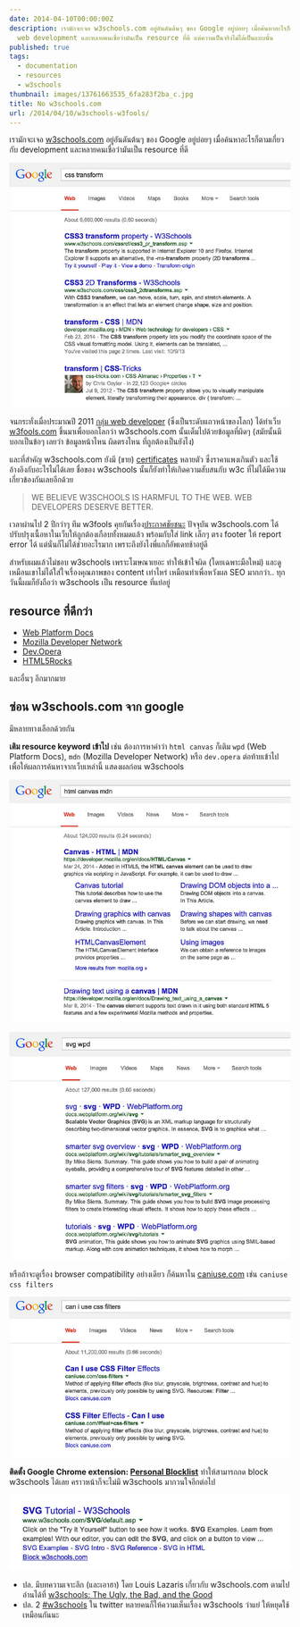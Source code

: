 ```yaml
---
date: 2014-04-10T00:00:00Z
description: เรามักจะเจอ w3schools.com อยู่อันดันต้นๆ ของ Google อยู่บ่อยๆ เมื่อค้นหาอะไรก็ตามเกี่ยวกับ
  web development และหลายคนเชื่อว่ามันเป็น resource ที่ดี แต่ความเป็นจริงไม่ได้เป็นแบบนั้น
published: true
tags:
  - documentation
  - resources
  - w3schools
thumbnail: images/13761663535_6fa283f2ba_c.jpg
title: No w3schools.com
url: /2014/04/10/w3schools-w3fools/
---
```


เรามักจะเจอ [w3schools.com](http://www.w3schools.com/) อยู่อันดันต้นๆ ของ Google อยู่บ่อยๆ เมื่อค้นหาอะไรก็ตามเกี่ยวกับ development และหลายคนเชื่อว่ามันเป็น resource ที่ดี

![default search](images/13761664795_0e2d9da43b_c.jpg)

จนกระทั่งเมื่อประมาณปี 2011 [กลุ่ม web developer](http://www.w3fools.com/#contributors) (ซึ่งเป็นระดับแถวหน้าของโลก) ได้ทำเว็บ [w3fools.com](http://www.w3fools.com/) ขึ้นมาเพื่อบอกโลกว่า w3schools.com นั้นเต็มไปด้วยข้อมูลที่ผิดๆ (สมัยนั้นมีบอกเป็นข้อๆ เลยว่า ข้อมูลหน้าไหน ผิดตรงไหน ที่ถูกต้องเป็นยังไง)

และที่สำคัญ w3schools.com ยังมี (ขาย) [certificates](http://www.w3schools.com/cert/default.asp) หลายตัว ซึ่งราคาแพงเกินตัว และใช้อ้างอิงกับอะไรไม่ได้เลย ชื่อของ w3schools นั้นก็ยังทำให้เกิดความสับสนกับ w3c ที่ไม่ได้มีความเกี่ยวข้องกันเลยอีกด้วย

<blockquote><p>WE BELIEVE W3SCHOOLS IS HARMFUL TO THE WEB. WEB DEVELOPERS DESERVE BETTER.</p></blockquote>

เวลาผ่านไป 2 ปีกว่าๆ ทีม w3fools คุยกันเรื่อง[ประกาศชัยชนะ](https://github.com/paulirish/w3fools/issues/50) ปัจจุบัน w3schools.com ได้ปรับปรุงเนื้อหาในเว็บให้ถูกต้องเกือบทั้งหมดแล้ว พร้อมกับใส่ link เล็กๆ ตรง footer ให้ report error ได้ แต่นั่นก็ไม่ได้ช่วยอะไรมาก เพราะถึงยังไงพี่แกก็อัพเดทช้าอยู่ดี

สำหรับผมแล้วไม่ชอบ w3schools เพราะโฆษณาเยอะ ทำให้เข้าใจผิด (โดยเฉพาะมือใหม่) และดูเหมือนเขาไม่ได้ใส่ใจเรื่องคุณภาพของ content เท่าไหร่ เหมือนทำเพื่อหวังผล SEO มากกว่า.. ทุกวันนี้ผมก็ยังถือว่า w3schools เป็น resource ที่แย่อยู่

## resource ที่ดีกว่า

- [Web Platform Docs](http://docs.webplatform.org/)
- [Mozilla Developer Network](https://developer.mozilla.org/)
- [Dev.Opera](http://dev.opera.com/)
- [HTML5Rocks](http://www.html5rocks.com/en/resources)

และอื่นๆ อีกมากมาย

## ซ่อน w3schools.com จาก google

มีหลายทางเลือกด้วยกัน

**เติม resource keyword เข้าไป** เช่น ต้องการหาคำว่า `html canvas` ก็เติม `wpd` (Web Platform Docs), `mdn` (Mozilla Developer Network) หรือ `dev.opera` ต่อท้ายเข้าไป เพื่อให้ผลการค้นหาจากเว็บเหล่านี้ แสดงผลก่อน w3schools

![search on mdn](images/13761663535_6fa283f2ba_c.jpg)

![search on web platform docs](images/13762037044_89bfd944b6_c.jpg)

หรือถ้าจะดูเรื่อง browser compatibility อย่างเดียว ก็ค้นหาใน [caniuse.com](http://caniuse.com) เช่น `caniuse css filters`

![search on caniuse](images/13762221244_e99f726087_c.jpg)

**ติดตั้ง Google Chrome extension: [Personal Blocklist](https://chrome.google.com/webstore/detail/personal-blocklist-by-goo/nolijncfnkgaikbjbdaogikpmpbdcdef)** ทำให้สามารถกด block w3schools ได้เลย คราวหน้าก็จะไม่มี w3schools มากวนใจอีกต่อไป

![block w3schools.com](images/13761679723_aa1f198a72_c.jpg)

- ปล. มีบทความเจาะลึก (และเอาฮา) โดย Louis Lazaris เกี่ยวกับ w3schools.com ตามไปอ่านได้ที่ [w3schools: The Ugly, the Bad, and the Good](http://www.impressivewebs.com/w3schools-ugly-bad-good/)
- ปล. 2 [#w3schools](https://twitter.com/search?q=%23w3schools&src=typd&f=realtime) ใน twitter หลายคนก็ให้ความเห็นเรื่อง w3schools ว่าแย่ ให้หยุดใช้เหมือนกันนะ
